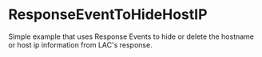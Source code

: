 # ResponseEventToHideHostIP
Simple example that uses Response Events to hide or delete the hostname or host ip information from LAC's response.
